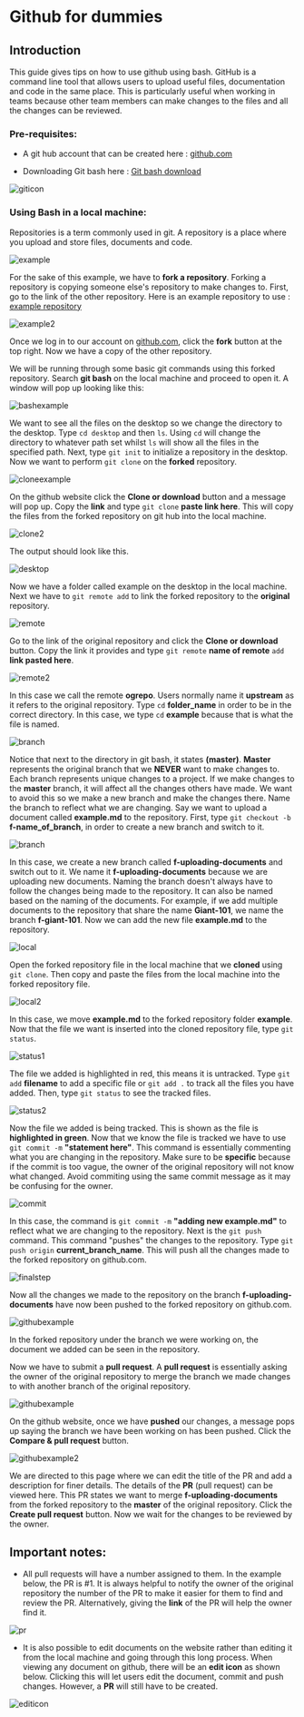 # Github for dummies

## Introduction

This guide gives tips on how to use github using bash. GitHub is a command line tool that allows users to upload useful files, documentation and code in the same place. This is particularly useful when working in teams because other team members can make changes to the files and all the changes can be reviewed.

### Pre-requisites:

- A git hub account that can be created here : [github.com](https://github.com/)

- Downloading Git bash here : [Git bash download](https://git-scm.com/downloads)

![giticon](images/git-for-dummies/icon.PNG)


### Using Bash in a local machine:

Repositories is a term commonly used in git. A repository is a place where you upload and store files, documents and code.

![example](images/git-for-dummies/example1.PNG)

For the sake of this example, we have to **fork a repository**. Forking a repository is copying someone else's repository to make  changes to. First, go to the link of the other repository. Here is an example repository to use : [example repository](https://github.com/TuanNguyenAlpha/example)

![example2](images/git-for-dummies/example2.PNG)

Once we log in to our account on [github.com](https://github.com/), click the **fork** button at the top right. Now we have a copy of the other repository.

We will be running through some basic git commands using this forked repository. Search **git bash** on the local machine and proceed to open it. A window will pop up looking like this:

![bashexample](images/git-for-dummies/bash.PNG)

We want to see all the files on the desktop so we change the directory to the desktop. Type `cd desktop` and then `ls`. Using `cd` will change the directory to whatever path set whilst `ls` will show all the files in the specified path. Next, type `git init` to initialize a repository in the desktop. Now we want to perform `git clone` on the **forked** repository.

![cloneexample](images/git-for-dummies/clone1.PNG)

On the github website click the **Clone or download** button and a message will pop up. Copy the **link** and type `git clone` **paste link here**. This will copy the files from the forked repository on git hub into the local machine. 

![clone2](images/git-for-dummies/clone2.PNG)

The output should look like this. 

![desktop](images/git-for-dummies/desktopicon.PNG)

Now we have a folder called example on the desktop in the local machine. Next we have to `git remote add` to link the forked repository to the **original** repository.

![remote](images/git-for-dummies/remote.PNG)

Go to the link of the original repository and click the **Clone or download** button. Copy the link it provides and type `git remote` **name of remote** `add` **link pasted here**.

![remote2](images/git-for-dummies/remote2.PNG)

In this case we call the remote **ogrepo**. Users normally name it **upstream** as it refers to the original repository. Type `cd` **folder_name** in order to be in the correct directory. In this case, we type `cd` **example** because that is what the file is named. 

![branch](images/git-for-dummies/cd.PNG)

Notice that next to the directory in git bash, it states **(master)**. **Master** represents the original branch that we **NEVER** want to make changes to. Each branch represents unique changes to a project. If we make changes to the **master** branch, it will affect all the changes others have made. We want to avoid this so we make a new branch and make the changes there. Name the branch to reflect what we are changing. Say we want to upload a document called **example.md** to the repository. First, type `git checkout -b` **f-name_of_branch**, in order to create a new branch and switch to it.

![branch](images/git-for-dummies/create-branch.PNG)

In this case, we create a new branch called **f-uploading-documents** and switch out to it. We name it **f-uploading-documents** because we are uploading new documents. Naming the branch doesn't always have to follow the changes being made to the repository. It can also be named based on the naming of the documents. For example, if we add multiple documents to the repository that share the name **Giant-101**, we name the branch **f-giant-101**. Now we can add the new file **example.md** to the repository.

![local](images/git-for-dummies/local.PNG)

Open the forked repository file in the local machine that we **cloned** using `git clone`. Then copy and paste the files from the local machine into the forked repository file.

![local2](images/git-for-dummies/local2.PNG)

In this case, we move **example.md** to the forked repository folder **example**. Now that the file we want is inserted into the cloned repository file, type `git status`.

![status1](images/git-for-dummies/status1.PNG)

The file we added is highlighted in red, this means it is untracked. Type `git add` **filename** to add a specific file or `git add .` to track all the files you have added. Then, type `git status` to see the tracked files.

![status2](images/git-for-dummies/status2.PNG)

Now the file we added is being tracked. This is shown as the file is **highlighted in green**. Now that we know the file is tracked we have to use `git commit -m` **"statement here"**. This command is essentially commenting what you are changing in the repository. Make sure to be **specific** because if the commit is too vague, the owner of the original repository will not know what changed. Avoid commiting using the same commit message as it may be confusing for the owner.

![commit](images/git-for-dummies/commit.PNG)

In this case, the command is `git commit -m` **"adding new example.md"** to reflect what we are changing to the repository. Next is the `git push` command. This command "pushes" the changes to the repository. Type `git push origin` **current_branch_name**. This will push all the changes made to the forked repository on github.com.

![finalstep](images/git-for-dummies/final.PNG)

Now all the changes we made to the repository on the branch **f-uploading-documents** have now been pushed to the forked repository on github.com. 

![githubexample](images/git-for-dummies/forked.PNG)

In the forked repository under the branch we were working on, the document we added can be seen in the repository.

Now we have to submit a **pull request**. A **pull request** is essentially asking the owner of the original repository to merge the branch we made changes to with another branch of the original repository.

![githubexample](images/git-for-dummies/online.PNG)

On the github website, once we have **pushed** our changes, a message pops up saying the branch we have been working on has been pushed. Click the **Compare & pull request** button. 

![githubexample2](images/git-for-dummies/online2.PNG)

We are directed to this page where we can edit the title of the PR and add a description for finer details. The details of the **PR** (pull request) can be viewed here. This PR states we want to merge **f-uploading-documents** from the forked repository to the **master** of the original repository. Click the **Create pull request** button. Now we wait for the changes to be reviewed by the owner. 

## Important notes:

- All pull requests will have a number assigned to them. In the example below, the PR is #1. It is always helpful to notify the owner of the original repository the number of the PR to make it easier for them to find and review the PR. Alternatively, giving the **link** of the PR will help the owner find it.

![pr](images/git-for-dummies/pr.PNG)

- It is also possible to edit documents on the website rather than editing it from the local machine and going through this long process. When viewing any document on github, there will be an **edit icon** as shown below. Clicking this will let users edit the document, commit and push changes. However, a **PR** will still have to be created.

![editicon](images/git-for-dummies/edit.PNG)
